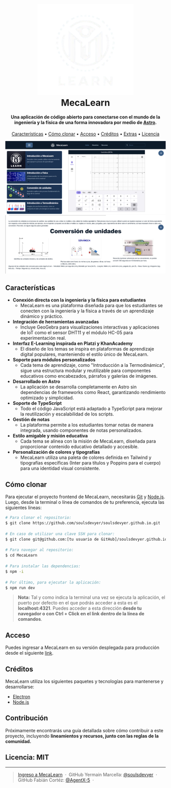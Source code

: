 <h1 align="center">
  <br>
  <a href="https://github.com/soulsdevyer/soulsdevyer.github.io"><img src="public/assets/misc/MecaLearn_No_BG.png" alt="Markdownify" width="300"></a>
  <br>
  MecaLearn
  <br>
</h1>

<h4 align="center">Una aplicación de código abierto para conectarse con el mundo de la ingeniería y la física de una forma innovadora por medio de  <a href="https://astro.build" target="_blank">Astro</a>.</h4>

<!-- Badges -->
<p align="center">
  
</p>

<p align="center">
  <a href="#key-features">Características</a> •
  <a href="#how-to-use">Cómo clonar</a> •
  <a href="#download">Acceso</a> •
  <a href="#credits">Créditos</a> •
  <a href="#related">Extras</a> •
  <a href="#license">Licencia</a>
</p>

<img src="public/assets/misc/screenshot.png">
<img src="public/assets/misc/screenshot1.png">

## Características

- **Conexión directa con la ingeniería y la física para estudiantes**
  - MecaLearn es una plataforma diseñada para que los estudiantes se conecten con la ingeniería y la física a través de un aprendizaje dinámico y práctico.
- **Integración de herramientas avanzadas**
  - Incluye GeoGebra para visualizaciones interactivas y aplicaciones de IoT como el sensor DHT11 y el módulo HC-05 para experimentación real.
- **Interfaz E-Learning inspirada en Platzi y KhanAcademy**
  - El diseño de los temas se inspira en plataformas de aprendizaje digital populares, manteniendo el estilo único de MecaLearn.
- **Soporte para módulos personalizados**
  - Cada tema de aprendizaje, como "Introducción a la Termodinámica", sigue una estructura modular y reutilizable para componentes educativos como encabezados, párrafos y galerías de imágenes.
- **Desarrollado en Astro**
  - La aplicación se desarrolla completamente en Astro sin dependencias de frameworks como React, garantizando rendimiento optimizado y simplicidad.
- **Soporte de TypeScript**
  - Todo el código JavaScript está adaptado a TypeScript para mejorar la reutilización y escalabilidad de los scripts.
- **Gestión de notas**
  - La plataforma permite a los estudiantes tomar notas de manera integrada, usando componentes de notas personalizados.
- **Estilo amigable y misión educativa**
  - Cada tema se alinea con la misión de MecaLearn, diseñada para proporcionar contenido educativo detallado y accesible.
- **Personalización de colores y tipografías**
  - MecaLearn utiliza una paleta de colores definida en Tailwind y tipografías específicas (Inter para títulos y Poppins para el cuerpo) para una identidad visual consistente.

## Cómo clonar

Para ejecutar el proyecto frontend de MecaLearn, necesitarás [Git](https://git-scm.com) y [Node.js](https://nodejs.org/en/download/). Luego, desde la terminal o línea de comandos de tu preferencia, ejecuta las siguientes líneas:

```bash
# Para clonar el repositorio:
$ git clone https://github.com/soulsdevyer/soulsdevyer.github.io.git

# En caso de utilizar una clave SSH para clonar:
$ git clone git@github.com:[tu usuario de GitHub]/soulsdevyer.github.io.git

# Para navegar al repositorio:
$ cd MecaLearn

# Para instalar las dependencias:
$ npm -i

# Por último, para ejecutar la aplicación:
$ npm run dev
```

> **Nota:**
> Tal y como indica la terminal una vez se ejecuta la aplicación, el puerto por defecto en el que podrás acceder a esta es el **localhost:4321**. Puedes acceder a esta dirección **desde tu navegador o con Ctrl + Click en el link dentro de la línea de comandos**.

## Acceso

Puedes ingresar a MecaLearn en su versión desplegada para producción desde el siguiente [link](https://soulsdevyer.github.io).

<!-- ## Emailware

Markdownify is an [emailware](https://en.wiktionary.org/wiki/emailware). Meaning, if you liked using this app or it has helped you in any way, I'd like you send me an email at <bullredeyes@gmail.com> about anything you'd want to say about this software. I'd really appreciate it! -->

## Créditos

MecaLearn utiliza los siguientes paquetes y tecnologías para mantenerse y desarrollarse:

- [Electron](http://electron.atom.io/)
- [Node.js](https://nodejs.org/)

<!-- ## Extras -->

<!-- [Link](url)-->

## Contribución

<p> Próximamente encontrarás una guía detallada sobre cómo contribuir a este proyecto, incluyendo 
<strong> lineamientos y recursos, junto con las reglas de la comunidad.</strong></p>

<!-- <a href="https://buymeacoffee.com/amitmerchant" target="_blank"><img src="https://www.buymeacoffee.com/assets/img/custom_images/purple_img.png" alt="Buy Me A Coffee" style="height: 41px !important;width: 174px !important;box-shadow: 0px 3px 2px 0px rgba(190, 190, 190, 0.5) !important;-webkit-box-shadow: 0px 3px 2px 0px rgba(190, 190, 190, 0.5) !important;" ></a>

<a href="https://www.patreon.com/amitmerchant">
	<img src="https://c5.patreon.com/external/logo/become_a_patron_button@2x.png" width="160">
</a> -->

## Licencia: MIT

---

> [Ingreso a MecaLearn](soulsdevyer.github.io) &nbsp;&middot;&nbsp;
> GitHub Yermain Marcella: [@soulsdevyer](https://github.com/soulsdevyer) &nbsp;&middot;&nbsp;
> GitHub Fabián Cortéz: [@AgentX-5](https://github.com/AgentX-5) &nbsp;&middot;&nbsp;
